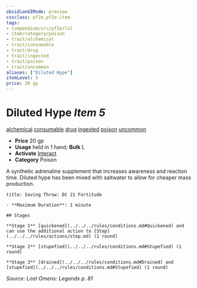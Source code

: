 ```yaml
---
obsidianUIMode: preview
cssclass: pf2e,pf2e-item
tags:
- compendium/src/pf2e/lol
- item/category/poison
- trait/alchemical
- trait/consumable
- trait/drug
- trait/ingested
- trait/poison
- trait/uncommon
aliases: ["Diluted Hype"]
itemLevel: 5
price: 20 gp
---
```

# Diluted Hype *Item 5*  
[alchemical](../../../rules/traits/alchemical.md)  [consumable](../../../rules/traits/consumable.md)  [drug](../../../rules/traits/drug-gmg.md)  [ingested](../../../rules/traits/ingested.md)  [poison](../../../rules/traits/poison.md)  [uncommon](../../../rules/traits/uncommon.md)  

- **Price** 20 gp
- **Usage** held in 1 hand; **Bulk** L
- **Activate** [Interact](../../../rules/actions/interact.md)
- **Category** Poison

A synthetic adrenaline supplement that increases awareness and reaction time. Diluted hype has been mixed with saltwater to allow for cheaper mass production.

```ad-inline-affliction
title: Saving Throw: DC 21 Fortitude

- **Maximum Duration**: 1 minute

## Stages

**Stage 1** [quickened](../../../rules/conditions.md#Quickened) and can use the additional action to [Step](../../../rules/actions/step.md) (1 round)

**Stage 2** [stupefied](../../../rules/conditions.md#Stupefied) (1 round)

**Stage 3** [drained](../../../rules/conditions.md#Drained) and [stupefied](../../../rules/conditions.md#Stupefied) (1 round)
```

*Source: Lost Omens: Legends p. 81*
